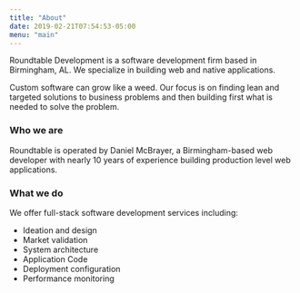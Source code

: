 ```yaml
---
title: "About"
date: 2019-02-21T07:54:53-05:00
menu: "main"
---
```


Roundtable Development is a software development firm based in Birmingham, AL. We specialize in building web and
native applications.

Custom software can grow like a weed.  Our focus is on finding lean and targeted solutions to business problems and then building
first what is needed to solve the problem.

### Who we are

Roundtable is operated by Daniel McBrayer, a Birmingham-based web developer with nearly 10 years of experience building production level web applications.

### What we do

We offer full-stack software development services including:
- Ideation and design
- Market validation
- System architecture
- Application Code
- Deployment configuration
- Performance monitoring

